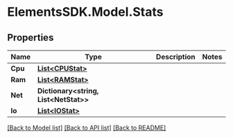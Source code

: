 # ElementsSDK.Model.Stats

## Properties

Name | Type | Description | Notes
------------ | ------------- | ------------- | -------------
**Cpu** | [**List&lt;CPUStat&gt;**](CPUStat.md) |  | 
**Ram** | [**List&lt;RAMStat&gt;**](RAMStat.md) |  | 
**Net** | **Dictionary&lt;string, List&lt;NetStat&gt;&gt;** |  | 
**Io** | [**List&lt;IOStat&gt;**](IOStat.md) |  | 

[[Back to Model list]](../README.md#documentation-for-models) [[Back to API list]](../README.md#documentation-for-api-endpoints) [[Back to README]](../README.md)

